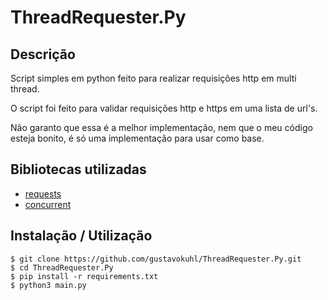 # ThreadRequester.Py

## Descrição
Script simples em python feito para realizar requisições http em multi thread.

O script foi feito para validar requisições http e https em uma lista de url's.

Não garanto que essa é a melhor implementação, nem que o meu código esteja bonito, é só uma implementação para usar como base.

## Bibliotecas utilizadas 
* [requests](https://pypi.org/project/requests/)
* [concurrent](https://docs.python.org/3/library/concurrent.futures.html#module-concurrent.futures)

## Instalação / Utilização
`$ git clone https://github.com/gustavokuhl/ThreadRequester.Py.git`<br/>
`$ cd ThreadRequester.Py`<br/>
`$ pip install -r requirements.txt`<br/>
`$ python3 main.py`<br/>